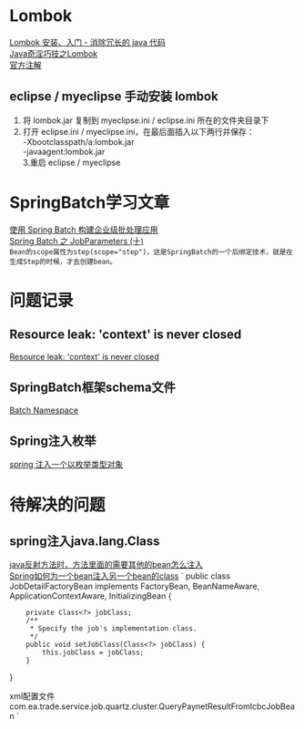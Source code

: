 # Lombok
[Lombok 安装、入门 - 消除冗长的 java 代码](http://www.blogjava.net/fancydeepin/archive/2012/07/12/lombok.html)<br/>
[Java奇淫巧技之Lombok](http://blog.csdn.net/ghsau/article/details/52334762)<br/>
[官方注解](https://projectlombok.org/features/all)

## eclipse / myeclipse 手动安装 lombok
1. 将 lombok.jar 复制到 myeclipse.ini / eclipse.ini 所在的文件夹目录下<br/>
2. 打开 eclipse.ini / myeclipse.ini，在最后面插入以下两行并保存：<br/>
    -Xbootclasspath/a:lombok.jar<br/>
    -javaagent:lombok.jar<br/>
3.重启 eclipse / myeclipse

# SpringBatch学习文章
[使用 Spring Batch 构建企业级批处理应用](https://www.ibm.com/developerworks/cn/java/j-lo-springbatch1/)<br/>
[Spring Batch 之 JobParameters (十)](http://www.cnblogs.com/gulvzhe/archive/2012/01/31/2332530.html)<br/>
`Bean的scope属性为step(scope="step")，这是SpringBatch的一个后绑定技术，就是在生成Step的时候，才去创建bean。`

# 问题记录
## Resource leak: 'context' is never closed
[Resource leak: 'context' is never closed](http://blog.csdn.net/seagal890/article/details/53958868)
## SpringBatch框架schema文件
[Batch Namespace](https://docs.spring.io/spring-batch/trunk/reference/html/domain.html)
## Spring注入枚举
[spring 注入一个以枚举类型对象](http://www.cnblogs.com/0201zcr/p/5082871.html)

# 待解决的问题
## spring注入java.lang.Class
[java反射方法时，方法里面的需要其他的bean怎么注入 ](http://bbs.csdn.net/topics/390853859)<br/>
[Spring如何为一个bean注入另一个bean的class](http://www.iteye.com/problems/50259)
`
public class JobDetailFactoryBean
		implements FactoryBean<JobDetail>, BeanNameAware, ApplicationContextAware, InitializingBean {
		
		private Class<?> jobClass;
		/**
		 * Specify the job's implementation class.
		 */
		public void setJobClass(Class<?> jobClass) {
			this.jobClass = jobClass;
		}
}

xml配置文件
<bean id="queryPaynetResultFromIcbcJobDetail"
	class="org.springframework.scheduling.quartz.JobDetailFactoryBean">
	<property name="jobClass">
		<value>com.ea.trade.service.job.quartz.cluster.QueryPaynetResultFromIcbcJobBean</value>
	</property>
	<property name="durability" value="true" />
	<property name="requestsRecovery" value="true" />
</bean>
`
